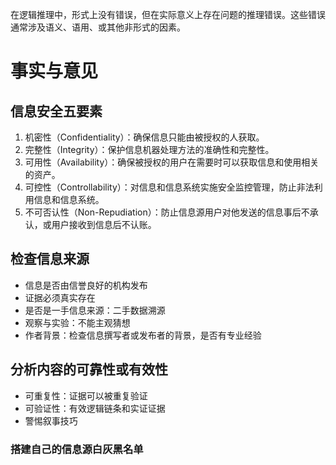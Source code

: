 在逻辑推理中，形式上没有错误，但在实际意义上存在问题的推理错误。这些错误通常涉及语义、语用、或其他非形式的因素。
# 事实与意见
## 信息安全五要素
1. 机密性（Confidentiality）：确保信息只能由被授权的人获取。
2. 完整性（Integrity）：保护信息机器处理方法的准确性和完整性。
3. 可用性（Availability）：确保被授权的用户在需要时可以获取信息和使用相关的资产。
4. 可控性（Controllability）：对信息和信息系统实施安全监控管理，防止非法利用信息和信息系统。
5. 不可否认性（Non-Repudiation）：防止信息源用户对他发送的信息事后不承认，或用户接收到信息后不认账。
## 检查信息来源
- 信息是否由信誉良好的机构发布
- 证据必须真实存在
- 是否是一手信息来源：二手数据溯源
- 观察与实验：不能主观猜想
- 作者背景：检查信息撰写者或发布者的背景，是否有专业经验
## 分析内容的可靠性或有效性
- 可重复性：证据可以被重复验证
- 可验证性：有效逻辑链条和实证证据
- 警惕叙事技巧
### 搭建自己的信息源白灰黑名单